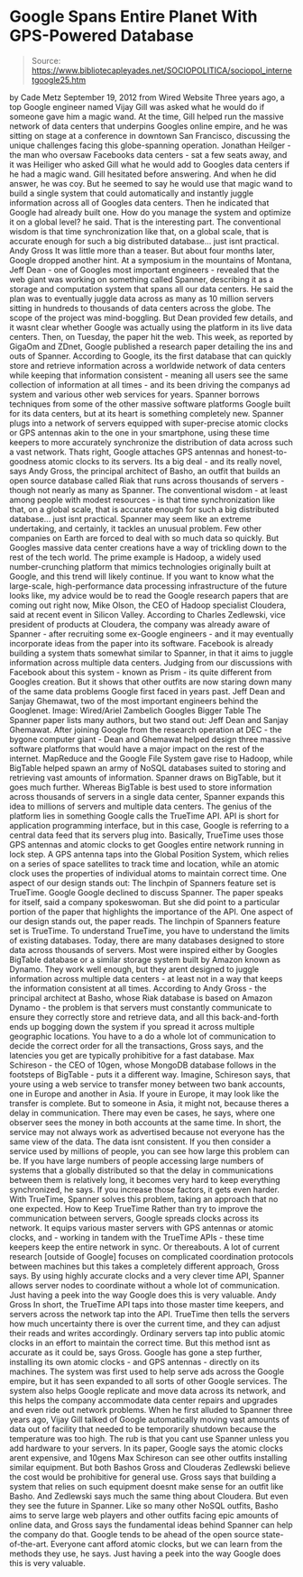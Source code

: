 # Google Spans Entire Planet With GPS-Powered Database

> Source: https://www.bibliotecapleyades.net/SOCIOPOLITICA/sociopol_internetgoogle25.htm

by Cade Metz
September 19, 2012
from
Wired Website
Three years ago, a top Google engineer named
Vijay Gill was asked what he would do if someone gave him a magic wand.
At the time, Gill helped run the massive network
of data centers that underpins Googles online empire, and he was sitting on
stage at a conference in downtown San Francisco, discussing the unique
challenges facing this globe-spanning operation.
Jonathan Heilger - the man
who oversaw Facebooks data centers - sat a few seats away, and it was
Heiliger who asked Gill what he would add to Googles data centers
if he had a magic wand.
Gill hesitated before answering. And when he did
answer, he was coy. But he seemed to say he would use that magic wand to
build a single system that could automatically and instantly juggle
information across all of Googles data centers.
Then he indicated
that Google had already built one.
How do you manage the system and
optimize it on a global level? he said. That is the interesting part.
The conventional wisdom is that time
synchronization like that, on a global scale, that is accurate enough
for such a big distributed database... just isnt practical.
Andy Gross
It was little more than a teaser.
But about four
months later, Google dropped another hint. At a symposium in the mountains
of Montana,
Jeff Dean - one of Googles most important engineers - revealed that the
web giant was working on something
called
Spanner, describing it as a storage
and computation system that spans all our data centers.
He said the
plan was to eventually juggle data across as many as 10 million servers
sitting in hundreds to thousands of data centers across the globe.
The scope of the project was mind-boggling. But
Dean provided few details, and it wasnt clear whether Google was actually
using the platform in its live data centers. Then, on Tuesday, the paper hit
the web.
This week, as reported by
GigaOm and
ZDnet, Google published a
research paper detailing the ins and outs of
Spanner.
According to
Google, its the first database that can quickly store and retrieve
information across a worldwide network of data centers while keeping that
information consistent - meaning all users see the same collection of
information at all times - and its been driving the companys ad system and
various other web services for years.
Spanner borrows techniques from some of the
other massive software platforms Google built for its data centers, but at
its heart is something completely new.
Spanner plugs into a network of
servers equipped with super-precise atomic clocks or GPS antennas akin to
the one in your smartphone, using these time keepers to more accurately
synchronize the distribution of data across such a vast network.
Thats
right, Google attaches GPS antennas and honest-to-goodness atomic clocks to
its servers.
Its a big deal - and its really novel, says
Andy Gross, the principal architect of
Basho,
an outfit that builds an open source database called Riak that runs across
thousands of servers - though not nearly as many as Spanner.
The
conventional wisdom - at least among people with modest resources - is that
time synchronization like that, on a global scale, that is accurate enough
for such a big distributed database... just isnt practical.
Spanner may seem like an extreme undertaking,
and certainly, it tackles an unusual problem.
Few other companies on Earth
are forced to deal with so much data so quickly. But Googles massive data
center creations have a way of trickling down to the rest of the tech world.
The prime example is
Hadoop, a widely used number-crunching platform that
mimics technologies originally built at Google, and this trend will
likely continue.
If you want to know what the large-scale,
high-performance data processing infrastructure of the future looks like, my
advice would be to read the Google research papers that are coming out right
now, Mike Olson, the CEO of Hadoop specialist Cloudera,
said at recent event in Silicon Valley.
According to Charles Zedlewski,
vice president of products at Cloudera,
the company was already aware of Spanner - after recruiting some ex-Google
engineers - and it may eventually incorporate ideas from the paper into its
software.
Facebook is already
building a system thats somewhat similar to Spanner, in that it aims to
juggle information across multiple data centers. Judging from our
discussions with Facebook about this system - known as Prism - its quite
different from Googles creation.
But it shows that other outfits are now
staring down many of the same data problems Google first faced in years
past.
Jeff Dean and Sanjay
Ghemawat,
two of the most important engineers behind the Googlenet.
Image: Wired/Ariel Zambelich
Googles Bigger Table
The Spanner paper lists many authors, but two
stand out: Jeff Dean and Sanjay Ghemawat.
After joining Google from the
research operation at DEC - the bygone computer giant -
Dean and Ghemawat helped design three massive software platforms that
would have a major impact on the rest of the internet.
MapReduce and the
Google File System gave rise to Hadoop, while BigTable helped spawn an army
of NoSQL databases suited to storing and retrieving vast amounts of
information.
Spanner draws on BigTable, but it goes much
further. Whereas BigTable is best used to store information across thousands
of servers in a single data center, Spanner expands this idea to millions of
servers and multiple data centers.
The genius of the platform lies in something
Google calls the TrueTime API.
API is short for application programming
interface, but in this case, Google is referring to a central data feed that
its servers plug into. Basically, TrueTime uses those GPS antennas and
atomic clocks to get Googles entire network running in lock step.
A GPS
antenna taps into the Global Position System, which relies on a series of
space satellites to track time and location, while an atomic clock uses the
properties of individual atoms to maintain correct time.
One aspect of our design stands out: The
linchpin of Spanners feature set is TrueTime.
Google
Google declined to discuss Spanner.
The paper
speaks for itself, said a company spokeswoman.
But she did point to a
particular portion of the paper that highlights the importance of the API.
One aspect of our design stands out, the paper reads. The linchpin of
Spanners feature set is TrueTime.
To understand TrueTime, you have to understand
the limits of existing databases.
Today, there are many databases designed
to store data across thousands of servers. Most were inspired either by
Googles BigTable database or a similar storage system built by Amazon known
as Dynamo. They work well enough, but they arent designed to juggle
information across multiple data centers - at least not in a way that keeps
the information consistent at all times.
According to Andy Gross - the principal
architect at Basho, whose Riak database is based on Amazon Dynamo - the
problem is that servers must constantly communicate to ensure they correctly
store and retrieve data, and all this back-and-forth ends up bogging down
the system if you spread it across multiple geographic locations.
You have
to a do a whole lot of communication to decide the correct order for all the
transactions, Gross says, and the latencies you get are typically
prohibitive for a fast database.
Max Schireson - the CEO of 10gen, whose MongoDB
database follows in the footsteps of BigTable - puts it a different way.
Imagine, Schireson says, that youre using a web service to transfer money
between two bank accounts, one in Europe and another in Asia. If youre in
Europe, it may look like the transfer is complete. But to someone in Asia,
it might not, because theres a delay in communication.
There may even be cases, he says, where one
observer sees the money in both accounts at the same time. In short, the
service may not always work as advertised because not everyone has the same
view of the data. The data isnt consistent.
If you then consider a service used by millions
of people, you can see how large this problem can be.
If you have large
numbers of people accessing large numbers of systems that a globally
distributed so that the delay in communications between them is relatively
long, it becomes very hard to keep everything synchronized, he says.
If
you increase those factors, it gets even harder.
With TrueTime, Spanner solves this problem,
taking an approach that no one expected.
How to Keep TrueTime
Rather than try to improve the communication
between servers, Google spreads clocks across its network.
It equips various
master servers with GPS antennas or atomic clocks, and - working in tandem
with the TrueTime APIs - these time keepers keep the entire network in sync.
Or thereabouts.
A lot of current research [outside of Google]
focuses on complicated coordination protocols between machines
but this
takes a completely different approach, Gross says.
By using highly
accurate clocks and a very clever time API, Spanner allows server nodes to
coordinate without a whole lot of communication.
Just having a peek into the way Google does
this
is very valuable.
Andy Gross
In short, the TrueTime API taps into those
master time keepers, and servers across the network tap into the API.
TrueTime then tells the servers how much uncertainty there is over the
current time, and they can adjust their reads and writes accordingly.
Ordinary servers
tap into public atomic clocks in an effort to maintain the correct time.
But this method isnt as accurate as it could be, says Gross. Google has
gone a step further, installing its own atomic clocks - and GPS antennas -
directly on its machines.
The system was first used to help serve ads
across the Google empire, but it has seen expanded to all sorts of other
Google services.
The system also helps Google replicate and move data across
its network, and this helps the company accommodate data center repairs and
upgrades and even ride out network problems. When he first alluded to
Spanner three years ago, Vijay Gill talked of Google automatically moving
vast amounts of data out of facility that needed to be temporarily shutdown
because the temperature was too high.
The rub is that you cant use Spanner unless you
add hardware to your servers. In its paper, Google says the atomic clocks
arent expensive, and 10gens Max Schireson can see other outfits installing
similar equipment. But both Bashos Gross and Clouderas Zedlewski believe
the cost would be prohibitive for general use.
Gross says that building a system that relies on
such equipment doesnt make sense for an outfit like Basho. And Zedlewski
says much the same thing about Cloudera.
But even they see the future in
Spanner.
Like so many other NoSQL outfits, Basho aims to
serve large web players and other outfits facing epic amounts of online
data, and Gross says the fundamental ideas behind Spanner can help the
company do that.
Google tends to be ahead of the open source
state-of-the-art. Everyone cant afford atomic clocks, but we can learn from
the methods they use, he says. Just having a peek into the way Google does
this
is very valuable.
